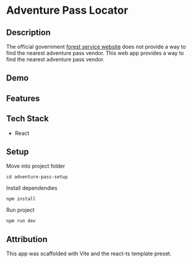 # Adventure Pass Locator
## Description

The official government [forest service website](https://www.fs.usda.gov/detailfull/r5/passes-permits/recreation/?cid=STELPRDB5181410&width=full) does not provide a way to find the nearest adventure pass vendor. This web app provides a way to find the nearest adventure pass vendor. 
## Demo

<!-- ![Image of Yaktocat](https://octodex.github.com/images/yaktocat.png) -->

## Features

## Tech Stack

- React
<!-- ## APIs -->

<!-- ## Lessons Learned -->

<!-- ## To do -->

## Setup

Move into project folder 
```
cd adventure-pass-setup
```
Install dependendies
```
npm install
```
Run project
```
npm run dev
```

## Attribution 

This app was scaffolded with Vite and the react-ts template preset. 